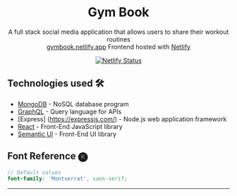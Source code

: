 <h1 align="center">
  Gym Book
</h1>
<p align="center">
  <a>A full stack social media application that allows users to share their workout routines</a>
  <br/>
  <a href="https://gymbook.netlify.app/" target="_blank">gymbook.netlify.app</a> Frontend hosted with <a href="https://www.netlify.com/" target="_blank">Netlify</a>
</p>
<p align="center">
  <a href="https://app.netlify.com/sites/gymbook/deploys" target="_blank">
    <img src="https://api.netlify.com/api/v1/badges/184643ce-1a8f-4a9e-b738-66572e8599fe/deploy-status" alt="Netlify Status" />
  </a>
</p>

## Technologies used 🛠️

- [MongoDB](https://www.mongodb.com/) - NoSQL database program
- [GraphQL](https://graphql.org/) - Query language for APIs
- [Express] (https://expressjs.com/) - Node.js web application framework
- [React](https://es.reactjs.org/) - Front-End JavaScript library
- [Semantic UI](https://react.semantic-ui.com/) - Front-End UI library

## Font Reference 🅚

```scss
// Default values
font-family: 'Montserrat', sans-serif;
```

---


